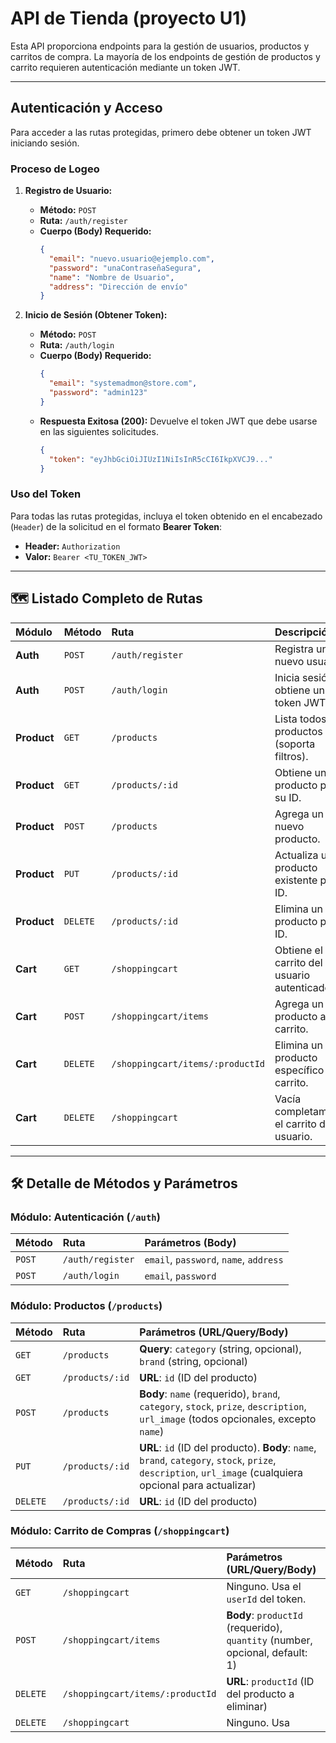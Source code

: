# API de Tienda  (proyecto U1)

Esta API proporciona endpoints para la gestión de usuarios, productos y carritos de compra. La mayoría de los endpoints de gestión de productos y carrito requieren autenticación mediante un token JWT.

---

## Autenticación y Acceso

Para acceder a las rutas protegidas, primero debe obtener un token JWT iniciando sesión.

### Proceso de Logeo

1.  **Registro de Usuario:**
    * **Método:** `POST`
    * **Ruta:** `/auth/register`
    * **Cuerpo (Body) Requerido:**
        ```json
        {
          "email": "nuevo.usuario@ejemplo.com",
          "password": "unaContraseñaSegura",
          "name": "Nombre de Usuario",
          "address": "Dirección de envío"
        }
        ```

2.  **Inicio de Sesión (Obtener Token):**
    * **Método:** `POST`
    * **Ruta:** `/auth/login`
    * **Cuerpo (Body) Requerido:**
        ```json
        {
          "email": "systemadmon@store.com",
          "password": "admin123" 
        }
        ```
    * **Respuesta Exitosa (200):** Devuelve el token JWT que debe usarse en las siguientes solicitudes.
        ```json
        {
          "token": "eyJhbGciOiJIUzI1NiIsInR5cCI6IkpXVCJ9..." 
        }
        ```

### Uso del Token

Para todas las rutas protegidas, incluya el token obtenido en el encabezado (`Header`) de la solicitud en el formato **Bearer Token**:

* **Header:** `Authorization`
* **Valor:** `Bearer <TU_TOKEN_JWT>`

---

## 🗺️ Listado Completo de Rutas

| Módulo | Método | Ruta | Descripción | Autenticación |
| :--- | :--- | :--- | :--- | :---: |
| **Auth** | `POST` | `/auth/register` | Registra un nuevo usuario. | ❌ |
| **Auth** | `POST` | `/auth/login` | Inicia sesión y obtiene un token JWT. | ❌ |
| **Product** | `GET` | `/products` | Lista todos los productos (soporta filtros). | ✅ |
| **Product** | `GET` | `/products/:id` | Obtiene un producto por su ID. | ✅ |
| **Product** | `POST` | `/products` | Agrega un nuevo producto. | ✅ |
| **Product** | `PUT` | `/products/:id` | Actualiza un producto existente por ID. | ✅ |
| **Product** | `DELETE` | `/products/:id` | Elimina un producto por ID. | ✅ |
| **Cart** | `GET` | `/shoppingcart` | Obtiene el carrito del usuario autenticado. | ✅ |
| **Cart** | `POST` | `/shoppingcart/items` | Agrega un producto al carrito. | ✅ |
| **Cart** | `DELETE` | `/shoppingcart/items/:productId` | Elimina un producto específico del carrito. | ✅ |
| **Cart** | `DELETE` | `/shoppingcart` | Vacía completamente el carrito del usuario. | ✅ |

---

## 🛠️ Detalle de Métodos y Parámetros

### Módulo: Autenticación (`/auth`)

| Método | Ruta | Parámetros (Body) |
| :--- | :--- | :--- |
| `POST` | `/auth/register` | `email`, `password`, `name`, `address` |
| `POST` | `/auth/login` | `email`, `password` |

### Módulo: Productos (`/products`)

| Método | Ruta | Parámetros (URL/Query/Body) |
| :--- | :--- | :--- |
| `GET` | `/products` | **Query**: `category` (string, opcional), `brand` (string, opcional) |
| `GET` | `/products/:id` | **URL**: `id` (ID del producto) |
| `POST` | `/products` | **Body**: `name` (requerido), `brand`, `category`, `stock`, `prize`, `description`, `url_image` (todos opcionales, excepto `name`) |
| `PUT` | `/products/:id` | **URL**: `id` (ID del producto). **Body**: `name`, `brand`, `category`, `stock`, `prize`, `description`, `url_image` (cualquiera opcional para actualizar) |
| `DELETE`| `/products/:id`| **URL**: `id` (ID del producto) |

### Módulo: Carrito de Compras (`/shoppingcart`)

| Método | Ruta | Parámetros (URL/Query/Body) |
| :--- | :--- | :--- |
| `GET` | `/shoppingcart` | Ninguno. Usa el `userId` del token. |
| `POST` | `/shoppingcart/items` | **Body**: `productId` (requerido), `quantity` (number, opcional, default: 1) |
| `DELETE`| `/shoppingcart/items/:productId`| **URL**: `productId` (ID del producto a eliminar) |
| `DELETE`| `/shoppingcart` | Ninguno. Usa
